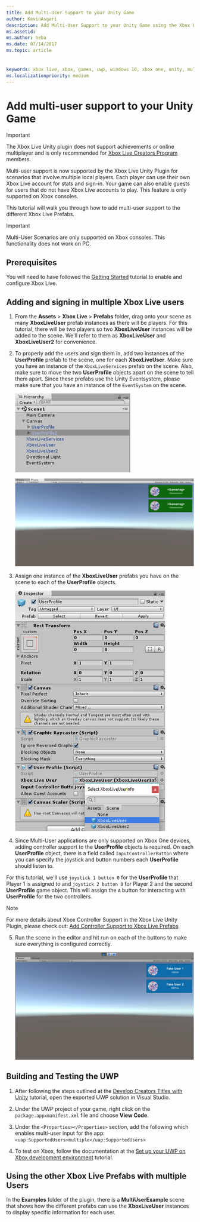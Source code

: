 ```yaml
---
title: Add Multi-User Support to your Unity Game
author: KevinAsgari
description: Add Multi-User Support to your Unity Game using the Xbox Live Unity plug-in
ms.assetid: 
ms.author: heba
ms.date: 07/14/2017
ms.topic: article


keywords: xbox live, xbox, games, uwp, windows 10, xbox one, unity, multi user
ms.localizationpriority: medium
---
```


# Add multi-user support to your Unity Game
> [!IMPORTANT]
> The Xbox Live Unity plugin does not support achievements or online multiplayer and is only recommended for [Xbox Live Creators Program](../developer-program-overview.md) members.

Multi-user support is now supported by the Xbox Live Unity Plugin for scenarios that involve multiple local players. Each player can use their own Xbox Live account for stats and sign-in. Your game can also enable guests for users that do not have Xbox Live accounts to play. This feature is only supported on Xbox consoles.

This tutorial will walk you through how to add multi-user support to the different Xbox Live Prefabs.

> [!IMPORTANT]
> Multi-User Scenarios are only supported on Xbox consoles. This functionality does not work on PC.

## Prerequisites
You will need to have followed the [Getting Started](configure-xbox-live-in-unity.md) tutorial to enable and configure Xbox Live.

## Adding and signing in multiple Xbox Live users

1. From the **Assets** > **Xbox Live** > **Prefabs** folder, drag onto your scene as many **XboxLiveUser** prefab instances as there will be players. For this tutorial, there will be two players so two **XboxLiveUser**  instances will be added to the scene. We'll refer to them as **XboxLiveUser** and **XboxLiveUser2** for convenience.

2. To properly add the users and sign them in, add two instances of the **UserProfile** prefab to the scene, one for each **XboxLiveUser**. Make sure you have an instance of the `XboxLiveServices` prefab on the scene. Also, make sure to move the two **UserProfile** objects apart on the scene to tell them apart. Since these prefabs use the Unity Eventsystem, please make sure that you have an instance of the `EventSystem` on the scene.

    ![Hierarchy of Multi-User Support in Xbox Live Unity Plugin Tutorial Project](../images/unity/MUA-Tutorial-Hierarchy.png)

    ![Game Scene of Multi-User Support in Xbox Live Unity Plugin Tutorial Project](../images/unity/MUA-Tutorial-GameScene.png)

3. Assign one instance of the **XboxLiveUser** prefabs you have on the scene to each of the **UserProfile** objects.

    ![UserProfile prefab for multi-user support](../images/unity/user-profile-for-mua.png)

4. Since Multi-User applications are only supported on Xbox One devices, adding controller support to the **UserProfile** objects is required. On each **UserProfile** object, there is a field called `InputControllerButton` where you can specify the joystick and button numbers each **UserProfile** should listen to.

For this tutorial, we'll use `joystick 1 button 0` for the **UserProfile** that Player 1 is assigned to and `joystick 2 button 0` for Player 2 and the second **UserProfile** game object. This will assign the `A` button for interacting with **UserProfile** for the two controllers.

> [!Note]
> For more details about Xbox Controller Support in the Xbox Live Unity Plugin, please check out: [Add Controller Support to Xbox Live Prefabs](add-controller-support-to-xbox-live-prefabs.md)

5. Run the scene in the editor and hit run on each of the buttons to make sure everything is configured correctly.

    ![Testing Multi-User Support in Unity Editor](../images/unity/run-example-mua.png)

## Building and Testing the UWP

1. After following the steps outlined at the [Develop Creators Titles with Unity](configure-xbox-live-in-unity.md) tutorial, open the exported UWP solution in Visual Studio.

2. Under the UWP project of your game, right click on the `package.appxmanifest.xml` file and choose **View Code**.

3. Under the `<Properties></Properties>` section, add the following which enables multi-user input for the app:
  `<uap:SupportedUsers>multiple</uap:SupportedUsers>`

4. To test on Xbox, follow the documentation at the [Set up your UWP on Xbox development environment](https://docs.microsoft.com/en-us/windows/uwp/xbox-apps/development-environment-setup) tutorial.

## Using the other Xbox Live Prefabs with multiple Users

In the **Examples** folder of the plugin, there is a **MultiUserExample** scene that shows how the different prefabs can use the **XboxLiveUser** instances to display specific information for each user.
